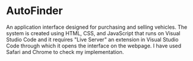 # AutoFinder
An application interface designed for purchasing and selling vehicles. The system is created using HTML, CSS, and JavaScript that runs on Visual Studio Code and it requires "Live Server" an extension in Visual Studio Code through which it opens the interface on the webpage. I have used Safari and Chrome to check my implementation.
